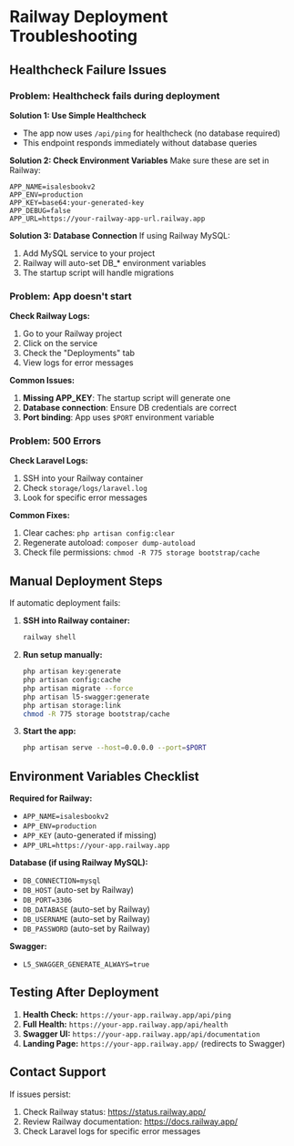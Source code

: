 # Railway Deployment Troubleshooting

## Healthcheck Failure Issues

### Problem: Healthcheck fails during deployment

**Solution 1: Use Simple Healthcheck**
- The app now uses `/api/ping` for healthcheck (no database required)
- This endpoint responds immediately without database queries

**Solution 2: Check Environment Variables**
Make sure these are set in Railway:
```env
APP_NAME=isalesbookv2
APP_ENV=production
APP_KEY=base64:your-generated-key
APP_DEBUG=false
APP_URL=https://your-railway-app-url.railway.app
```

**Solution 3: Database Connection**
If using Railway MySQL:
1. Add MySQL service to your project
2. Railway will auto-set DB_* environment variables
3. The startup script will handle migrations

### Problem: App doesn't start

**Check Railway Logs:**
1. Go to your Railway project
2. Click on the service
3. Check the "Deployments" tab
4. View logs for error messages

**Common Issues:**
1. **Missing APP_KEY**: The startup script will generate one
2. **Database connection**: Ensure DB credentials are correct
3. **Port binding**: App uses `$PORT` environment variable

### Problem: 500 Errors

**Check Laravel Logs:**
1. SSH into your Railway container
2. Check `storage/logs/laravel.log`
3. Look for specific error messages

**Common Fixes:**
1. Clear caches: `php artisan config:clear`
2. Regenerate autoload: `composer dump-autoload`
3. Check file permissions: `chmod -R 775 storage bootstrap/cache`

## Manual Deployment Steps

If automatic deployment fails:

1. **SSH into Railway container:**
   ```bash
   railway shell
   ```

2. **Run setup manually:**
   ```bash
   php artisan key:generate
   php artisan config:cache
   php artisan migrate --force
   php artisan l5-swagger:generate
   php artisan storage:link
   chmod -R 775 storage bootstrap/cache
   ```

3. **Start the app:**
   ```bash
   php artisan serve --host=0.0.0.0 --port=$PORT
   ```

## Environment Variables Checklist

**Required for Railway:**
- `APP_NAME=isalesbookv2`
- `APP_ENV=production`
- `APP_KEY` (auto-generated if missing)
- `APP_URL=https://your-app.railway.app`

**Database (if using Railway MySQL):**
- `DB_CONNECTION=mysql`
- `DB_HOST` (auto-set by Railway)
- `DB_PORT=3306`
- `DB_DATABASE` (auto-set by Railway)
- `DB_USERNAME` (auto-set by Railway)
- `DB_PASSWORD` (auto-set by Railway)

**Swagger:**
- `L5_SWAGGER_GENERATE_ALWAYS=true`

## Testing After Deployment

1. **Health Check:** `https://your-app.railway.app/api/ping`
2. **Full Health:** `https://your-app.railway.app/api/health`
3. **Swagger UI:** `https://your-app.railway.app/api/documentation`
4. **Landing Page:** `https://your-app.railway.app/` (redirects to Swagger)

## Contact Support

If issues persist:
1. Check Railway status: https://status.railway.app/
2. Review Railway documentation: https://docs.railway.app/
3. Check Laravel logs for specific error messages 